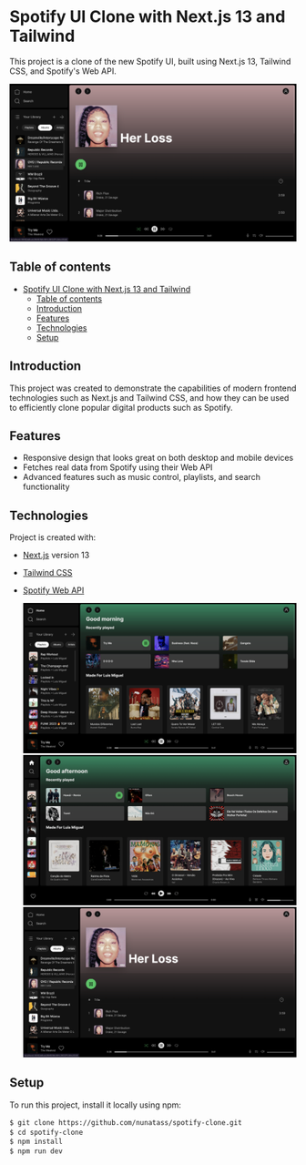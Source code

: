 # Spotify UI Clone with Next.js 13 and Tailwind

This project is a clone of the new Spotify UI, built using Next.js 13, Tailwind CSS, and Spotify's Web API. 

![Home screenshot](./public/screenshot-1.png)

## Table of contents

- [Spotify UI Clone with Next.js 13 and Tailwind](#spotify-ui-clone-with-nextjs-13-and-tailwind)
  - [Table of contents](#table-of-contents)
  - [Introduction](#introduction)
  - [Features](#features)
  - [Technologies](#technologies)
  - [Setup](#setup)

## Introduction

This project was created to demonstrate the capabilities of modern frontend technologies such as Next.js and Tailwind CSS, and how they can be used to efficiently clone popular digital products such as Spotify.

## Features

- Responsive design that looks great on both desktop and mobile devices
- Fetches real data from Spotify using their Web API
- Advanced features such as music control, playlists, and search functionality

## Technologies

Project is created with:

- [Next.js](https://nextjs.org/) version 13
- [Tailwind CSS](https://tailwindcss.com/)
- [Spotify Web API](https://developer.spotify.com/documentation/web-api/)

  ![Home screenshot](./public/screenshot-2.png)
  ![Home screenshot](./public/screenshot-3.png)
  ![Playlist screenshot](./public/screenshot-1.png)
  

## Setup

To run this project, install it locally using npm:

```sh
$ git clone https://github.com/nunatass/spotify-clone.git
$ cd spotify-clone
$ npm install
$ npm run dev
